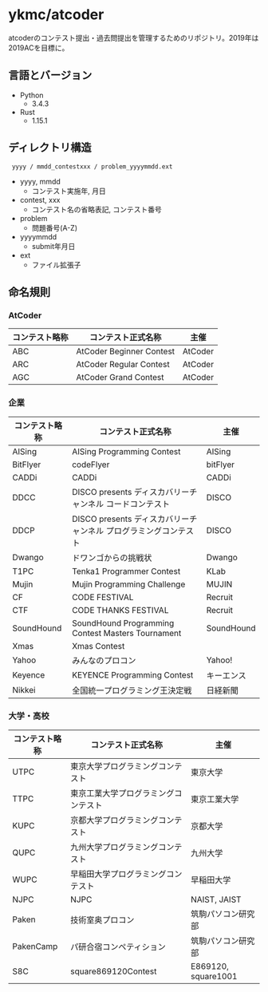 # ykmc/atcoder

atcoderのコンテスト提出・過去問提出を管理するためのリポジトリ。2019年は2019ACを目標に。



## 言語とバージョン

- Python
  - 3.4.3
- Rust
  - 1.15.1



## ディレクトリ構造

```
 yyyy / mmdd_contestxxx / problem_yyyymmdd.ext
```

- yyyy, mmdd
  - コンテスト実施年, 月日
- contest, xxx
  - コンテスト名の省略表記, コンテスト番号
- problem
  - 問題番号(A-Z)
- yyyymmdd
  - submit年月日
- ext
  - ファイル拡張子

## 命名規則

### AtCoder

| コンテスト略称 | コンテスト正式名称 | 主催 |
|-----|--------------------------|---------|
| ABC | AtCoder Beginner Contest | AtCoder |
| ARC | AtCoder Regular Contest  | AtCoder |
| AGC | AtCoder Grand Contest    | AtCoder |

### 企業

| コンテスト略称 | コンテスト正式名称       | 主催       |
|------------|--------------------------------|------------|
| AISing     | AISing Programming Contest     | AISing     | 
| BitFlyer   | codeFlyer                      | bitFlyer   |
| CADDi      | CADDi                          | CADDi      |
| DDCC       | DISCO presents ディスカバリーチャンネル コードコンテスト         | DISCO |
| DDCP       | DISCO presents ディスカバリーチャンネル プログラミングコンテスト | DISCO |
| Dwango     | ドワンゴからの挑戦状           | Dwango     |
| T1PC       | Tenka1 Programmer Contest      | KLab       |
| Mujin      | Mujin Programming Challenge    | MUJIN      |
| CF         | CODE FESTIVAL                  | Recruit    |
| CTF        | CODE THANKS FESTIVAL           | Recruit    |
| SoundHound | SoundHound Programming Contest Masters Tournament | SoundHound | 
| Xmas       | Xmas Contest                   |            |
| Yahoo      | みんなのプロコン               | Yahoo!     |
| Keyence    | KEYENCE Programming Contest    | キーエンス |
| Nikkei     | 全国統一プログラミング王決定戦 | 日経新聞   |

### 大学・高校

| コンテスト略称 | コンテスト正式名称              | 主催                |
|-----------|--------------------------------------|---------------------|
| UTPC      | 東京大学プログラミングコンテスト     | 東京大学            |
| TTPC      | 東京工業大学プログラミングコンテスト | 東京工業大学        |
| KUPC      | 京都大学プログラミングコンテスト     | 京都大学            |
| QUPC      | 九州大学プログラミングコンテスト     | 九州大学            |
| WUPC      | 早稲田大学プログラミングコンテスト   | 早稲田大学          |
| NJPC      | NJPC                                 | NAIST, JAIST        |
| Paken     | 技術室奥プロコン                     | 筑駒パソコン研究部  |
| PakenCamp | パ研合宿コンペティション             | 筑駒パソコン研究部  |
| S8C       | square869120Contest                  | E869120, square1001 | 

